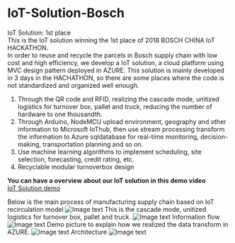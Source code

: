 # IoT-Solution-Bosch

IoT Solution: 1st place </br>
This is the IoT solution winning the 1st place of 2018 BOSCH CHINA IoT HACKATHON.</br>
In order to reuse and recycle the parcels in Bosch supply chain with low cost and high efficiency, we develop a IoT solution, a cloud platform using MVC design pattern deployed in AZURE. This solution is mainly developed in 3 days in the HACHATHON, so there are some places where the code is not standardized and organized well enough.

<ol>
  <li>Through the QR code and RFID, realizing the cascade mode, unitized logistics for turnover box, pallet and truck, reducing the number of hardware to one thousandth. </li>
  <li>Through Arduino, NodeMCU upload environment, geography and other information to Microsoft IoThub, then use stream processing transform the information to Azure sqldatabase for real-time monitoring, decision-making, transportation planning and so on. </li>
  <li>Use machine learning algorithms to implement scheduling, site selection, forecasting, credit rating, etc. </li>
  <li>Recyclable modular turnoverbox design </li>
</ol>

<b>You can have a overview about our IoT solution in this demo video </b></br>
[IoT Solution demo](https://v.youku.com/v_show/id_XMzc3OTg3NTcyOA==.html)

Below is the main process of manufacturing supply chain based on IoT recirculation model
![Image text](https://github.com/XinjieInformatik/IoT-Solution-Bosch/blob/master/pic/business_process.PNG)
This is the cascade mode, unitized logistics for turnover box, pallet and truck.
![Image text](https://github.com/XinjieInformatik/IoT-Solution-Bosch/blob/master/pic/cascade.PNG)
Information flow
![Image text](https://github.com/XinjieInformatik/IoT-Solution-Bosch/blob/master/pic/structure.PNG)
Demo picture to explain how we realized the data transform in AZURE.
![Image text](https://github.com/XinjieInformatik/IoT-Solution-Bosch/blob/master/pic/inforflow.PNG)
Architecture
![Image text](https://github.com/XinjieInformatik/IoT-Solution-Bosch/blob/master/pic/Architecture.PNG)



